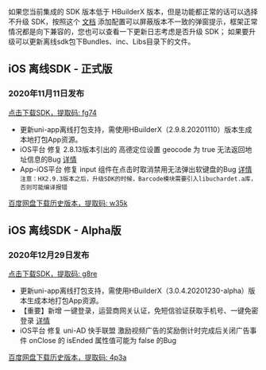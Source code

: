 如果您当前集成的 SDK 版本低于 HBuilderX 版本，但是功能都正常的话可以选择不升级 SDK，按照这个 [文档](https://ask.dcloud.net.cn/article/35627) 添加配置可以屏蔽版本不一致的弹窗提示，框架正常情况都是向下兼容的，您也可以查看一下更新日志考虑是否升级 SDK； 如果要升级可以更新离线sdk包下Bundles、inc、Libs目录下的文件。

## iOS 离线SDK - 正式版

### 2020年11月11日发布 
[点击下载SDK，提取码: fg74](https://pan.baidu.com/s/1CxsIouohTgc_xY4YUSxF8w)
+ 更新uni-app离线打包支持，需使用HBuilderX（2.9.8.20201110）版本生成本地打包App资源。
+ iOS平台 修复 2.8.13版本引出的 高德定位设置 geocode 为 true 无法返回地址信息的Bug [详情](https://ask.dcloud.net.cn/question/110474)
+ App-iOS平台 修复 input 组件在点击时取消禁用无法弹出软键盘的Bug [详情](https://ask.dcloud.net.cn/question/110491)
	`注意：HX2.9.3版本之后，升级SDK的时候，Barcode模块需要引入libuchardet.a库，否则可能编译报错`



[百度网盘下载历史版本，提取码: w35k](https://pan.baidu.com/s/1gZGJMaSqZQftqgEVtadvEg)



## iOS 离线SDK - Alpha版

### 2020年12月29日发布 
[点击下载SDK，提取码: g8re](https://pan.baidu.com/s/1U1XJseW24KePTxMMSYyiaQ)
+ 更新uni-app离线打包支持，需使用HBuilderX（3.0.4.20201230-alpha）版本生成本地打包App资源。
+ 【重要】新增 一键登录，运营商网关认证，免短信验证获取手机号、一键免密登录 [详情](https://uniapp.dcloud.net.cn/univerify)
+ iOS平台 修复 uni-AD 快手联盟 激励视频广告的奖励倒计时完成后关闭广告事件 onClose 的 isEnded 属性值可能为 false 的Bug
  
[百度网盘下载历史版本，提取码: 4p3a](https://pan.baidu.com/s/1C0H4DhfI-wXG0NaR2AiE7g)
